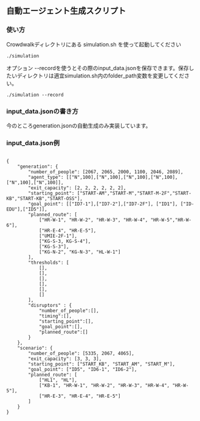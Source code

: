 
## 自動エージェント生成スクリプト

### 使い方

Crowdwalkディレクトリにある simulation.sh を使って起動してください

```
./simulation 
```

オプション --recordを使うとその際のinput_data.jsonを保存できます。保存したいディレクトリは適宜simulation.sh内のfolder_path変数を変更してください。

```
./simulation --record
```

### input_data.jsonの書き方

今のところgeneration.jsonの自動生成のみ実装しています。


### input_data.json例

```

{
    "generation": {
        "number_of_people": [2067, 2065, 2000, 1100, 2046, 2089],
        "agent_type": [["N",100],["N",100],["N",100],["N",100],["N",100],["N",100]],
        "exit_capacity": [2, 2, 2, 2, 2, 2],
        "starting_point": ["START-AM","START-M","START-M-2F","START-KB","START-KB","START-OSS"],
        "goal_point": [["ID7-1"],["ID7-2"],["ID7-2F"], ["ID1"], ["ID-EDU"],["ID5"]],
        "planned_route": [
            ["HR-W-1", "HR-W-2", "HR-W-3", "HR-W-4", "HR-W-5","HR-W-6"],
            ["HR-E-4", "HR-E-5"],
            ["UMIE-2F-1"],
            ["KG-S-3, KG-S-4"],
            ["KG-S-3"],
            ["KG-N-2", "KG-N-3", "HL-W-1"]
        ],
        "thresholds": [
            [],
            [],
            [],
            [],
            [],
            []
        ],
        "disruptors" : {
            "number_of_people":[],
            "timing":[],
            "starting_point":[],
            "goal_point":[],
            "planned_route":[]
        }
    },
    "scenario": {
        "number_of_people": [5335, 2067, 4065],
        "exit_capacity": [3, 3, 3],
        "starting_point": ["START_KB", "START_AM", "START_M"],
        "goal_point": ["ID5", "ID6-1", "ID6-2"],
        "planned_route": [
            ["HL1", "HL"],
            ["KB-1", "HR-W-1", "HR-W-2", "HR-W-3", "HR-W-4", "HR-W-5"],
            ["HR-E-3", "HR-E-4", "HR-E-5"]
        ]
    }
}
```
